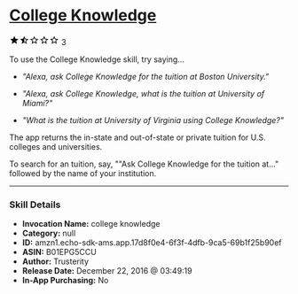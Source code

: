 # [College Knowledge](http://alexa.amazon.com/#skills/amzn1.echo-sdk-ams.app.17d8f0e4-6f3f-4dfb-9ca5-69b1f25b90ef)
![1.7 stars](../../images/ic_star_black_18dp_1x.png)![1.7 stars](../../images/ic_star_half_black_18dp_1x.png)![1.7 stars](../../images/ic_star_border_black_18dp_1x.png)![1.7 stars](../../images/ic_star_border_black_18dp_1x.png)![1.7 stars](../../images/ic_star_border_black_18dp_1x.png) 3

To use the College Knowledge skill, try saying...

* *"Alexa, ask College Knowledge for the tuition at Boston University."*

* *"Alexa, ask College Knowledge, what is the tuition at University of Miami?"*

* *"What is the tuition at University of Virginia using College Knowledge?"*

The app returns the in-state and out-of-state or private tuition for U.S. colleges and universities.

To search for an tuition, say, ""Ask College Knowledge for the tuition at..." followed by the name of your institution.

***

### Skill Details

* **Invocation Name:** college knowledge
* **Category:** null
* **ID:** amzn1.echo-sdk-ams.app.17d8f0e4-6f3f-4dfb-9ca5-69b1f25b90ef
* **ASIN:** B01EPG5CCU
* **Author:** Trusterity
* **Release Date:** December 22, 2016 @ 03:49:19
* **In-App Purchasing:** No
